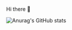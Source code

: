 Hi there 👋

![Anurag's GitHub stats](https://github-readme-stats.vercel.app/api?username=bastosjoaovitor&show_icons=true&theme=gruvbox)
